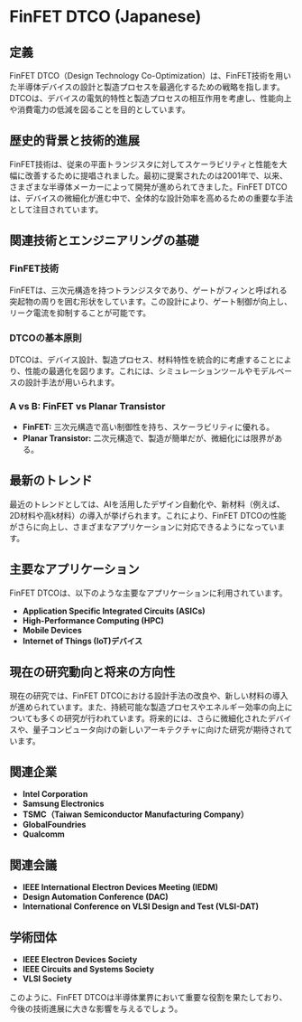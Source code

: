 # FinFET DTCO (Japanese)

## 定義
FinFET DTCO（Design Technology Co-Optimization）は、FinFET技術を用いた半導体デバイスの設計と製造プロセスを最適化するための戦略を指します。DTCOは、デバイスの電気的特性と製造プロセスの相互作用を考慮し、性能向上や消費電力の低減を図ることを目的としています。

## 歴史的背景と技術的進展
FinFET技術は、従来の平面トランジスタに対してスケーラビリティと性能を大幅に改善するために提唱されました。最初に提案されたのは2001年で、以来、さまざまな半導体メーカーによって開発が進められてきました。FinFET DTCOは、デバイスの微細化が進む中で、全体的な設計効率を高めるための重要な手法として注目されています。

## 関連技術とエンジニアリングの基礎
### FinFET技術
FinFETは、三次元構造を持つトランジスタであり、ゲートがフィンと呼ばれる突起物の周りを囲む形状をしています。この設計により、ゲート制御が向上し、リーク電流を抑制することが可能です。

### DTCOの基本原則
DTCOは、デバイス設計、製造プロセス、材料特性を統合的に考慮することにより、性能の最適化を図ります。これには、シミュレーションツールやモデルベースの設計手法が用いられます。

### A vs B: FinFET vs Planar Transistor
- **FinFET:** 三次元構造で高い制御性を持ち、スケーラビリティに優れる。
- **Planar Transistor:** 二次元構造で、製造が簡単だが、微細化には限界がある。

## 最新のトレンド
最近のトレンドとしては、AIを活用したデザイン自動化や、新材料（例えば、2D材料や高k材料）の導入が挙げられます。これにより、FinFET DTCOの性能がさらに向上し、さまざまなアプリケーションに対応できるようになっています。

## 主要なアプリケーション
FinFET DTCOは、以下のような主要なアプリケーションに利用されています。
- **Application Specific Integrated Circuits (ASICs)**
- **High-Performance Computing (HPC)**
- **Mobile Devices**
- **Internet of Things (IoT)デバイス**

## 現在の研究動向と将来の方向性
現在の研究では、FinFET DTCOにおける設計手法の改良や、新しい材料の導入が進められています。また、持続可能な製造プロセスやエネルギー効率の向上についても多くの研究が行われています。将来的には、さらに微細化されたデバイスや、量子コンピュータ向けの新しいアーキテクチャに向けた研究が期待されています。

## 関連企業
- **Intel Corporation**
- **Samsung Electronics**
- **TSMC（Taiwan Semiconductor Manufacturing Company）**
- **GlobalFoundries**
- **Qualcomm**

## 関連会議
- **IEEE International Electron Devices Meeting (IEDM)**
- **Design Automation Conference (DAC)**
- **International Conference on VLSI Design and Test (VLSI-DAT)**

## 学術団体
- **IEEE Electron Devices Society**
- **IEEE Circuits and Systems Society**
- **VLSI Society**

このように、FinFET DTCOは半導体業界において重要な役割を果たしており、今後の技術進展に大きな影響を与えるでしょう。